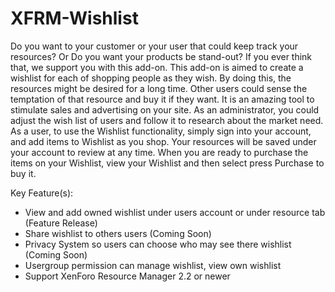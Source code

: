 # XFRM-Wishlist

Do you want to your customer or your user that could keep track your resources? Or Do you want your products be stand-out? If you ever think that, we support you with this add-on.
This add-on is aimed to create a wishlist for each of shopping people as they wish. By doing this, the resources might be desired for a long time. Other users could sense the temptation of that resource and buy it if they want. It is an amazing tool to stimulate sales and advertising on your site.
As an administrator, you could adjust the wish list of users and follow it to research about the market need.
As a user, to use the Wishlist functionality, simply sign into your account, and add items to Wishlist as you shop. Your resources will be saved under your account to review at any time. When you are ready to purchase the items on your Wishlist, view your Wishlist and then select press Purchase to buy it.

Key Feature(s):
- View and add owned wishlist under users account or under resource tab (Feature Release)
- Share wishlist to others users (Coming Soon)
- Privacy System so users can choose who may see there wishlist (Coming Soon)
- Usergroup permission can manage wishlist, view own wishlist
- Support XenForo Resource Manager 2.2 or newer
